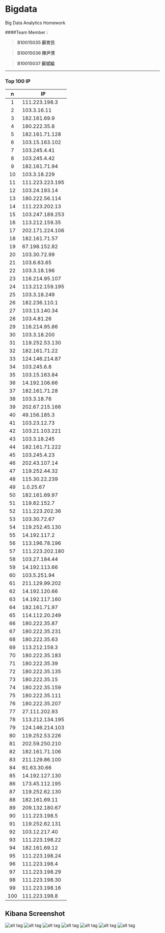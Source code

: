 # Bigdata

Big Data Analytics Homework

####Team Member : 
> **B10015035 蘇育民**  

> **B10015036 陳尹清**

> **B10015037 蘇斌綸**

* * *

### Top 100 IP
n | IP
:---:|--------------
1 |111.223.198.3
2 |103.3.16.11
3 |182.161.69.9
4 |180.222.35.8
5 |182.161.71.128
6 |103.15.163.102
7 |103.245.4.41
8 |103.245.4.42
9 |182.161.71.94
10|103.3.18.229
11|111.223.223.195
12|103.24.193.14
13|180.222.56.114
14|111.223.202.13
15|103.247.189.253
16|113.212.159.35
17|202.171.224.106
18|182.161.71.57
19|67.198.152.82
20|103.30.72.99
21|103.6.63.65
22|103.3.18.196
23|116.214.95.107
24|113.212.159.195
25|103.3.18.249
26|182.236.110.1
27|103.13.140.34
28|103.4.81.26
29|116.214.95.86
30|103.3.18.200
31|119.252.53.130
32|182.161.71.22
33|124.146.214.87
34|103.245.6.8
35|103.15.163.84
36|14.192.106.66
37|182.161.71.28
38|103.3.18.76
39|202.67.215.166
40|49.156.185.3
41|103.23.12.73
42|103.21.103.221
43|103.3.18.245
44|182.161.71.222
45|103.245.4.23
46|202.43.107.14
47|119.252.44.32
48|115.30.22.239
49|1.0.25.67
50|182.161.69.97
51|119.82.152.7
52|111.223.202.36
53|103.30.72.67
54|119.252.45.130
55|14.192.117.2
56|113.196.78.196
57|111.223.202.180
58|103.27.184.44
59|14.192.113.66
60|103.5.251.94
61|211.129.99.202
62|14.192.120.66
63|14.192.117.160
64|182.161.71.97
65|114.112.20.249
66|180.222.35.87
67|180.222.35.231
68|180.222.35.63
69|113.212.159.3
70|180.222.35.183
71|180.222.35.39
72|180.222.35.135
73|180.222.35.15
74|180.222.35.159
75|180.222.35.111
76|180.222.35.207
77|27.111.202.93
78|113.212.134.195
79|124.146.214.103
80|119.252.53.226
81|202.59.250.210
82|182.161.71.106
83|211.129.86.100
84|61.63.30.66
85|14.192.127.130
86|173.45.112.195
87|119.252.62.130
88|182.161.69.11
89|209.132.180.67
90|111.223.198.5
91|119.252.62.131
92|103.12.217.40
93|111.223.198.22
94|182.161.69.12
95|111.223.198.24
96|111.223.198.4
97|111.223.198.29
98|111.223.198.30
99|111.223.198.16
100|111.223.198.8

## Kibana Screenshot
![alt tag](https://github.com/YxingC/bigdata/blob/master/1.jpg)
![alt tag](https://github.com/YxingC/bigdata/blob/master/2.jpg)
![alt tag](https://github.com/YxingC/bigdata/blob/master/3.jpg)
![alt tag](https://github.com/YxingC/bigdata/blob/master/4.jpg)
![alt tag](https://github.com/YxingC/bigdata/blob/master/5.jpg)
![alt tag](https://github.com/YxingC/bigdata/blob/master/6.jpg)
![alt tag](https://github.com/YxingC/bigdata/blob/master/7.jpg)
